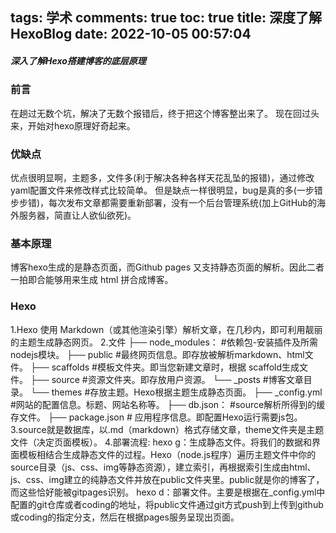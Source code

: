 tags: 学术
comments: true
toc: true
title: 深度了解HexoBlog
date: 2022-10-05 00:57:04
---

##### 深入了解Hexo搭建博客的底层原理

### 前言
在趟过无数个坑，解决了无数个报错后，终于把这个博客整出来了。
现在回过头来，开始对hexo原理好奇起来。

### 优缺点
优点很明显啊，主题多，文件多(利于解决各种各样天花乱坠的报错)，通过修改yaml配置文件来修改样式比较简单。
但是缺点一样很明显，bug是真的多(一步错步步错)，每次发布文章都需要重新部署，没有一个后台管理系统(加上GitHub的海外服务器，简直让人欲仙欲死)。

### 基本原理
博客hexo生成的是静态页面，而Github pages 又支持静态页面的解析。因此二者一拍即合能够用来生成 html 拼合成博客。

### Hexo
1.Hexo 使用 Markdown（或其他渲染引擎）解析文章，在几秒内，即可利用靓丽的主题生成静态网页。
2.文件
  ├── node_modules：             #依赖包-安装插件及所需nodejs模块。
  ├── public                     #最终网页信息。即存放被解析markdown、html文件。
  ├── scaffolds                  #模板文件夹。即当您新建文章时，根据 scaffold生成文件。
  ├── source                     #资源文件夹。即存放用户资源。
  └── _posts                     #博客文章目录。
  └── themes                     #存放主题。Hexo根据主题生成静态页面。
  ├── _config.yml                #网站的配置信息。标题、网站名称等。
  ├── db.json：                  #source解析所得到的缓存文件。
  ├── package.json               # 应用程序信息。即配置Hexo运行需要js包。
3.source就是数据库，以.md（markdown）格式存储文章，theme文件夹是主题文件（决定页面模板）。
4.部署流程:
hexo g：生成静态文件。将我们的数据和界面模板相结合生成静态文件的过程。Hexo（node.js程序）遍历主题文件中你的source目录（js、css、img等静态资源），建立索引，再根据索引生成由html、js、css、img建立的纯静态文件并放在public文件夹里。public就是你的博客了，而这些恰好能被gitpages识别。
hexo d：部署文件。主要是根据在_config.yml中配置的git仓库或者coding的地址，将public文件通过git方式push到上传到github或coding的指定分支，然后在根据pages服务呈现出页面。
